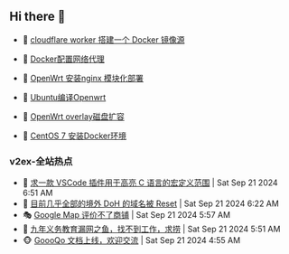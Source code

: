 ## Hi there 👋

<!--
**dkyg666/dkyg666** is a ✨ _special_ ✨ repository because its `README.md` (this file) appears on your GitHub profile.

Here are some ideas to get you started:

- 🔭 I’m currently working on ...
- 🌱 I’m currently learning ...
- 👯 I’m looking to collaborate on ...
- 🤔 I’m looking for help with ...
- 💬 Ask me about ...
- 📫 How to reach me: ...
- 😄 Pronouns: ...
- ⚡ Fun fact: ...
-->

<!-- BLOG-POST-LIST:START -->
- 🦩 [cloudflare worker 搭建一个 Docker 镜像源](http://blog.1996099.xyz/archives/cloudflare-worker-da-jian-yi-ge-docker-jing-xiang-zhan) 

- 🚦 [Docker配置网络代理](http://blog.1996099.xyz/archives/dockerpei-zhi-wang-luo-dai-li) 

- 🫶 [OpenWrt 安装nginx 模块化部署](http://blog.1996099.xyz/archives/openwrt-an-zhuang-nginx-mo-kuai-hua-bu-shu) 

- 🦄 [Ubuntu编译Openwrt](http://blog.1996099.xyz/archives/ubuntuzi-bian-yi-openwrt) 

- 🐻 [OpenWrt overlay磁盘扩容](http://blog.1996099.xyz/archives/openwrt-overlay) 

- 🤖 [CentOS 7 安装Docker环境](http://blog.1996099.xyz/archives/centos-docker) 
<!-- BLOG-POST-LIST:END -->

### v2ex-全站热点
<!-- v2ex:START -->
- 🥸 [求一款 VSCode 插件用于高亮 C 语言的宏定义范围](https://www.v2ex.com/t/1074618#reply0) | Sat Sep 21 2024 6:51 AM
- 🤗 [目前几乎全部的境外 DoH 的域名被 Reset](https://www.v2ex.com/t/1074612#reply2) | Sat Sep 21 2024 6:22 AM
- 🎭 [Google Map 评价不了商铺](https://www.v2ex.com/t/1074608#reply4) | Sat Sep 21 2024 5:57 AM
- 🥷 [九年义务教育漏网之鱼，找不到工作，求捞](https://www.v2ex.com/t/1074605#reply11) | Sat Sep 21 2024 5:51 AM
- 🐵 [GoooQo 文档上线，欢迎交流](https://www.v2ex.com/t/1074596#reply0) | Sat Sep 21 2024 4:55 AM<!-- v2ex:END -->

